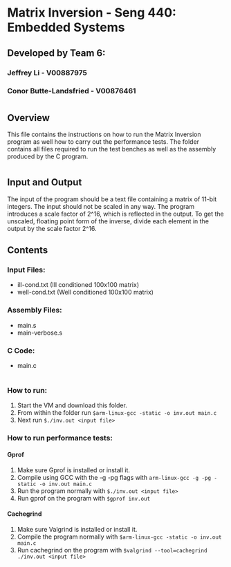 # Matrix Inversion - Seng 440: Embedded Systems

## Developed by Team 6:
### Jeffrey Li - V00887975
### Conor Butte-Landsfried - V00876461

#

## Overview
This file contains the instructions on how to run the Matrix Inversion program as well how to carry out the performance
tests. The folder contains all files required to run the test benches as well as the assembly produced by the C program.
#


## Input and Output
The input of the program should be a text file containing a matrix of 11-bit integers. The input should not be scaled in
any way. The program introduces a scale factor of 2^16, which is reflected in the output. To get the unscaled, floating
point form of the inverse, divide each element in the output by the scale factor 2^16.


## Contents
### Input Files:
- ill-cond.txt (Ill conditioned 100x100 matrix)
- well-cond.txt (Well conditioned 100x100 matrix)
### Assembly Files:
- main.s
- main-verbose.s
### C Code:
- main.c
#

### How to run:
1. Start the VM and download this folder.
2. From within the folder run `$arm-linux-gcc -static -o inv.out main.c`
3. Next run `$./inv.out <input file>`

### How to run performance tests:
#### Gprof
1. Make sure Gprof is installed or install it.
2. Compile using GCC with the -g -pg flags with `arm-linux-gcc -g -pg -static -o inv.out main.c`
3. Run the program normally with `$./inv.out <input file>`
4. Run gprof on the program with `$gprof inv.out`
#### Cachegrind
1. Make sure Valgrind is installed or install it.
2. Compile the program normally with `$arm-linux-gcc -static -o inv.out main.c`
3. Run cachegrind on the program with `$valgrind --tool=cachegrind ./inv.out <input file>`

